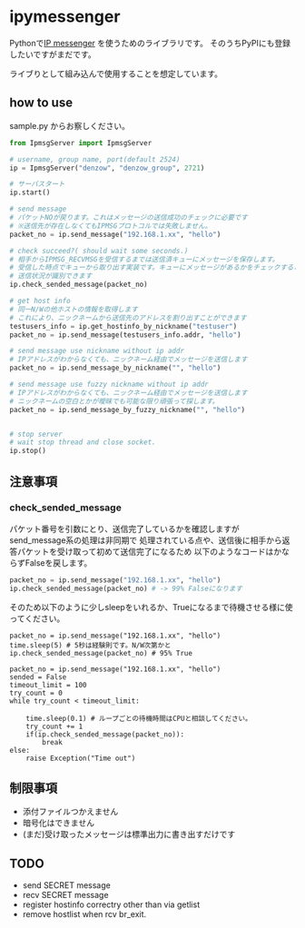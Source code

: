 # ipymessenger

Pythonで[IP messenger](http://ipmsg.org/) を使うためのライブラリです。
そのうちPyPIにも登録したいですがまだです。

ライブりとして組み込んで使用することを想定しています。


## how to use

 sample.py からお察しください。

```python
from IpmsgServer import IpmsgServer

# username, group name, port(default 2524)
ip = IpmsgServer("denzow", "denzow_group", 2721)

# サーバスタート
ip.start()

# send message
# パケットNOが戻ります。これはメッセージの送信成功のチェックに必要です
# ※送信先が存在しなくてもIPMSGプロトコルでは失敗しません。
packet_no = ip.send_message("192.168.1.xx", "hello")

# check succeed?( should wait some seconds.)
# 相手からIPMSG_RECVMSGを受信するまでは送信済キューにメッセージを保存します。
# 受信した時点でキューから取り出す実装です。キューにメッセージがあるかをチェックすることで
# 送信状況が識別できます
ip.check_sended_message(packet_no)

# get host info
# 同一N/Wの他ホストの情報を取得します
# これにより、ニックネームから送信先のアドレスを割り出すことができます
testusers_info = ip.get_hostinfo_by_nickname("testuser")
packet_no = ip.send_message(testusers_info.addr, "hello")

# send message use nickname without ip addr
# IPアドレスがわからなくても、ニックネーム経由でメッセージを送信します
packet_no = ip.send_message_by_nickname("", "hello")

# send message use fuzzy nickname without ip addr
# IPアドレスがわからなくても、ニックネーム経由でメッセージを送信します
# ニックネームの空白とかが曖昧でも可能な限り頑張って探します。
packet_no = ip.send_message_by_fuzzy_nickname("", "hello")


# stop server
# wait stop thread and close socket.
ip.stop()

```

## 注意事項

### check_sended_message

パケット番号を引数にとり、送信完了しているかを確認しますがsend_message系の処理は非同期で
処理されている点や、送信後に相手から返答パケットを受け取って初めて送信完了になるため
以下のようなコードはかならずFalseを戻します。

```python
packet_no = ip.send_message("192.168.1.xx", "hello")
ip.check_sended_message(packet_no) # -> 99% Falseになります
```

そのため以下のように少しsleepをいれるか、Trueになるまで待機させる様に使ってください。

```python:例1
packet_no = ip.send_message("192.168.1.xx", "hello")
time.sleep(5) # 5秒は経験則です。N/W次第かと
ip.check_sended_message(packet_no) # 95% True
```

```python:例2
packet_no = ip.send_message("192.168.1.xx", "hello")
sended = False
timeout_limit = 100
try_count = 0
while try_count < timeout_limit:

    time.sleep(0.1) # ループごとの待機時間はCPUと相談してください。
    try_count += 1
    if(ip.check_sended_message(packet_no)):
        break
else:
    raise Exception("Time out")
```


## 制限事項

* 添付ファイルつかえません
* 暗号化はできません
* (まだ)受け取ったメッセージは標準出力に書き出すだけです

## TODO

* send SECRET message
* recv SECRET message
* register hostinfo correctry other than via getlist
* remove hostlist when rcv br_exit.